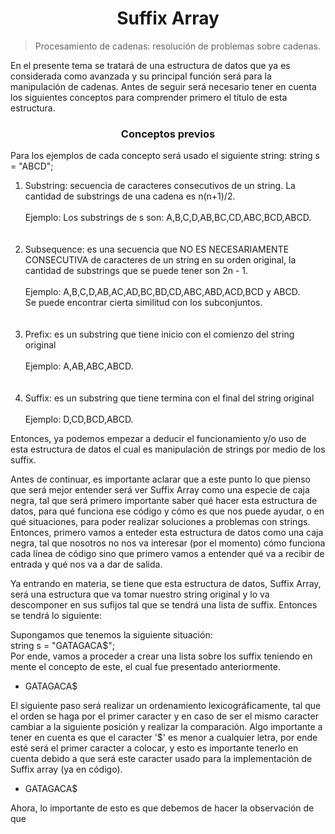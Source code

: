 <h1 align="center">Suffix Array</h1>

>Procesamiento de cadenas: resolución de problemas sobre cadenas.

<p>
  En el presente tema se tratará de una estructura de datos que ya es considerada como avanzada y su principal función será para la manipulación de cadenas. Antes de
  seguir será necesario tener en cuenta los siguientes conceptos para comprender primero el título de esta estructura.
  
  <h3 align="center">Conceptos previos</h3>
  Para los ejemplos de cada concepto será usado el siguiente string: string s = "ABCD";
  <ol>
    <li>Substring: secuencia de caracteres consecutivos de un string. La cantidad de substrings de una cadena es n(n+1)/2. <br><br> Ejemplo: Los substrings de s son:
        A,B,C,D,AB,BC,CD,ABC,BCD,ABCD.</li><br><br>
    <li>Subsequence: es una secuencia que NO ES NECESARIAMENTE CONSECUTIVA de caracteres de un string en su orden original, la cantidad de substrings que se puede
        tener son 2n - 1. <br><br>Ejemplo: A,B,C,D,AB,AC,AD,BC,BD,CD,ABC,ABD,ACD,BCD y ABCD. <br> Se puede encontrar cierta similitud con los subconjuntos.</li><br><br>
    
   <li>Prefix: es un substring que tiene inicio con el comienzo del string original<br><br>Ejemplo: A,AB,ABC,ABCD.</li><br><br>
   <li>Suffix: es un substring que tiene termina con el final del string original <br><br>Ejemplo: D,CD,BCD,ABCD.</li>
  </ol>
  
  Entonces, ya podemos empezar a deducir el funcionamiento y/o uso de esta estructura de datos el cual es manipulación de strings por medio de los suffix.
  
  Antes de continuar, es importante aclarar que a este punto lo que pienso que será mejor entender será ver Suffix Array como una especie de caja negra, tal que será primero importante saber qué hacer esta estructura de datos, para qué funciona ese código y cómo es que nos puede ayudar, o en qué situaciones, para poder realizar soluciones a problemas con strings. Entonces, primero vamos a enteder esta estructura de datos como una caja negra, tal que nosotros no nos va interesar (por el momento) cómo funciona cada línea de código sino que primero vamos a entender qué va a recibir de entrada y qué nos va a dar de salida.
  
  Ya entrando en materia, se tiene que esta estructura de datos, Suffix Array, será una estructura que va tomar nuestro string original y lo va descomponer en sus 
  sufijos tal que se tendrá una lista de suffix. Entonces se tendrá lo siguiente:
  
  Supongamos que tenemos la siguiente situación: <br> string s = "GATAGACA$";
  <br>
  Por ende, vamos a proceder a crear una lista sobre los suffix teniendo en mente el concepto de este, el cual fue presentado anteriormente.
  
  <ul>
  <li>GATAGACA$</li>
  </ul>
  
  El siguiente paso será realizar un ordenamiento lexicográficamente, tal que el orden se haga por el primer caracter y en caso de ser el mismo caracter cambiar a la siguiente posición y realizar la comparación. Algo importante a tener en cuenta es que el caracter '$' es menor a cualquier letra, por ende esté será el primer caracter a colocar, y esto es importante tenerlo en cuenta debido a que será este caracter usado para la implementación de Suffix array (ya en código). 
  
  <ul>
  <li>GATAGACA$</li>
  </ul>
  
  Ahora, lo importante de esto es que debemos de hacer la observación de que 
  
</p>
